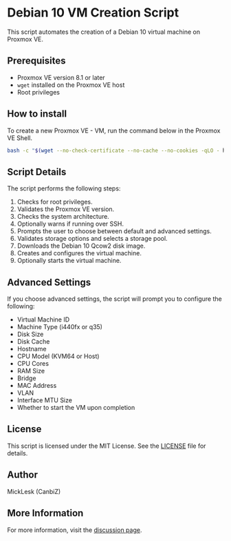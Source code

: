 # Debian 10 VM Creation Script

This script automates the creation of a Debian 10 virtual machine on Proxmox VE.

## Prerequisites

- Proxmox VE version 8.1 or later
- `wget` installed on the Proxmox VE host
- Root privileges

## How to install

To create a new Proxmox VE - VM, run the command below in the Proxmox VE Shell.

```sh
bash -c "$(wget --no-check-certificate --no-cache --no-cookies -qLO - https://github.com/andikamc/proxmox-legacy-vm-scripts/raw/master/scripts/debian10-vm.sh)"
```

## Script Details

The script performs the following steps:

1. Checks for root privileges.
2. Validates the Proxmox VE version.
3. Checks the system architecture.
4. Optionally warns if running over SSH.
5. Prompts the user to choose between default and advanced settings.
6. Validates storage options and selects a storage pool.
7. Downloads the Debian 10 Qcow2 disk image.
8. Creates and configures the virtual machine.
9. Optionally starts the virtual machine.

## Advanced Settings

If you choose advanced settings, the script will prompt you to configure the following:

- Virtual Machine ID
- Machine Type (i440fx or q35)
- Disk Size
- Disk Cache
- Hostname
- CPU Model (KVM64 or Host)
- CPU Cores
- RAM Size
- Bridge
- MAC Address
- VLAN
- Interface MTU Size
- Whether to start the VM upon completion

## License

This script is licensed under the MIT License. See the [LICENSE](https://github.com/community-scripts/ProxmoxVE/raw/main/LICENSE) file for details.

## Author

MickLesk (CanbiZ)

## More Information

For more information, visit the [discussion page](https://github.com/community-scripts/ProxmoxVE/discussions/836).
